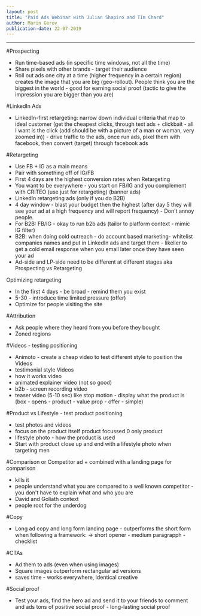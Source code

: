 ```yaml
---
layout: post
title: "Paid Ads Webinar with Julian Shapiro and TIm Chard"
author: Marin Gerov
publication-date: 22-07-2019
---
```


---
#Prospecting
- Run time-based ads (in specific time windows, not all the time)
- Share pixels with other brands - target their audience
- Roll out ads one city at a time (higher frequency in a certain region) creates the image that you are big (geo-rollout). People think you are the biggest in the world - good for earning social proof (tactic to give the impression you are bigger than you are)

#LinkedIn Ads
- LinkedIn-first retargeting: narrow down individual criteria that map to ideal customer (get the cheapest clicks, through text ads + clickbait - all I want is the click (add should be with a picture of a man or woman, very zoomed in)) - drive traffic to the ads, once run ads, pixel them with facebook, then convert (target) through facebook ads

#Retargeting
- Use FB + IG as a main means
- Pair with something off of IG/FB
- First 4 days are the highest conversion rates when Retargeting
- You want to be everywhere - you start on FB/IG and you complement with CRITEO (use just for retargeting) (banner ads)
- LinkedIn retargeting ads (only if you do B2B)
- 4 day window - blast your budget then the highest (after day 5 they will see your ad at a high frequency and will report frequency) - Don't annoy people.
- For B2B: FB/IG - okay to run b2b ads (tailor to platform context - mimic IG filter)
- B2B: when doing cold outreach - do account based marketing- whitelist companies names and put in LinkedIn ads and target them - likelier to get a cold email response when you email later once they have seen your ad
- Ad-side and LP-side need to be different at different stages aka Prospecting vs Retargeting

Optimizing retargeting
- In the first 4 days - be broad - remind them you exist
- 5-30 - introduce time limited pressure (offer)
- Optimize for people visiting the site

#Attribution
- Ask people where they heard from you before they bought
- Zoned regions

#Videos - testing positioning
- Animoto - create a cheap video to test different style to position the Videos
- testimonial style Videos
- how it works video
- animated explainer video (not so good)
- b2b - screen recording video
- teaser video (5-10 sec) like stop motion - display what the product is (box - opens - product - value prop - offer - simple)

#Product vs Lifestyle - test product positioning
- test photos and videos
- focus on the product itself product focussed 0 only product
- lifestyle photo - how the product is used
- Start with product close up and end with a lifestyle photo when targeting men

#Comparison or Competitor ad + combined with a landing page for comparison
- kills it
- people understand what you are compared to a well known competitor - you don't have to explain what and who you are
- David and Goliath context
- people root for the underdog

#Copy
- Long ad copy and long form landing page - outperforms the short form when following a framework:
  -> short opener - medium paragrapph - checklist

#CTAs
- Ad them to ads (even when using images)
- Square images outperform rectangular ad versions
- saves time - works everywhere, identical creative

#Social proof
- Test your ads, find the hero ad and send it to your friends to comment and ads tons of positive social proof - long-lasting social proof
